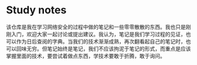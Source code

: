 # **Study notes**

该仓库是我在学习网络安全的过程中做的笔记和一些零零散散的东西。我也只是刚刚入门，欢迎大家一起讨论或提出建议。我认为，笔记是我们学习过程的见证，也可以作为日后查阅的字典。当我们的技术渐渐成熟，再次翻看起自己的笔记时，也可以回味无穷。但笔记始终是笔记，我们不应该拘泥于笔记的形式，而重点是应该掌握里面的技术，要尝试着做点东西，学技术要敢于折腾，敢于询问。

